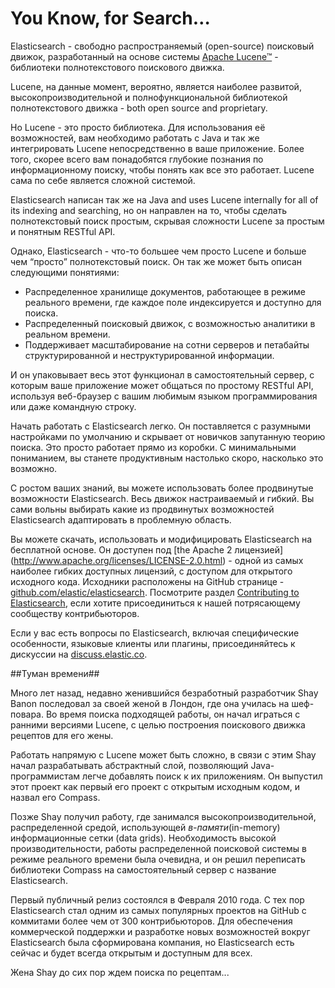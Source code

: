 # You Know, for Search…

Elasticsearch - свободно распространяемый (open-source) поисковый движок, разработанный на основе системы 
[Apache Lucene™](https://lucene.apache.org/core/) - библиотеки полнотекстового поискового движка.

Lucene, на данные момент, вероятно, является наиболее развитой, высокопроизводительной и полнофункциональной библиотекой 
полнотекстового движка - both open source and proprietary.

Но Lucene - это просто библиотека. Для использования её возможностей, вам необходимо работать с Java и так же интегрировать Lucene 
непосредственно в ваше приложение. Более того, скорее всего вам понадобятся глубокие познания по информационному поиску, чтобы понять 
как все это работает. Lucene сама по себе является сложной системой.

Elasticsearch написан так же на Java and uses Lucene internally for all of its indexing and searching, но он направлен на то, чтобы
сделать полнотекстовый поиск простым, скрывая сложности Lucene за простым и понятным RESTful API.

Однако, Elasticsearch - что-то большее чем просто Lucene и больше чем “просто” полнотекстовый поиск. Он так же может быть описан 
следующими понятиями:

- Распределенное хранилище документов, работающее в режиме реального времени, где каждое поле индексируется и доступно для поиска.
- Распределенный поисковый движок, с возможностью аналитики в реальном времени.
- Поддерживает масштабирование на сотни серверов и петабайты структурированной и неструктурированной информации.

И он упаковывает весь этот функционал в самостоятельный сервер, с которым ваше приложение может общаться по простому RESTful API, используя 
веб-браузер с вашим любимым языком программирования или даже командную строку.

Начать работать с Elasticsearch легко. Он поставляется с разумными настройками по умолчанию и скрывает от новичков запутанную теорию 
поиска. Это просто работает прямо из коробки. С минимальными пониманием, вы станете продуктивным настолько скоро, насколько это
возможно. 

С ростом ваших знаний, вы можете использовать более продвинутые возможности Elasticsearch. Весь движок настраиваемый и гибкий. Вы сами
вольны выбирать какие из продвинутых возможностей Elasticsearch адаптировать в проблемную область. 

Вы можете скачать, использовать и модифицировать Elasticsearch на бесплатной основе. Он доступен под [the Apache 2 лицензией]
(http://www.apache.org/licenses/LICENSE-2.0.html) - одной из самых наиболее гибких доступных лицензий, с доступом для открытого 
исходного кода. Исходники расположены на GitHub странице - [github.com/elastic/elasticsearch](github.com/elastic/elasticsearch).
Посмотрите раздел [Contributing to Elasticsearch](https://github.com/elastic/elasticsearch/blob/master/CONTRIBUTING.md), если хотите
присоединиться к нашей потрясающему сообществу контрибьюторов.

Если у вас есть вопросы по Elasticsearch, включая специфические особенности, языковые клиенты или плагины, присоединяйтесь к дискуссии 
на [discuss.elastic.co](discuss.elastic.co).


##Туман времени##

Много лет назад, недавно женившийся безработный разработчик Shay Banon последовал за своей женой в Лондон, где она училась на шеф-повара. Во время поиска подходящей работы, он начал играться с ранними версиями Lucene, с целью построения поискового движка рецептов для его жены.

Работать напрямую с Lucene может быть сложно, в связи с этим Shay начал разрабатывать абстрактный слой, позволяющий Java-программистам легче добавлять поиск к их приложениям. Он выпустил этот проект как первый его проект с открытым исходным кодом, и назвал его Compass.

Позже Shay получил работу, где занимался высокопроизводительной, распределенной средой, использующей *в-памяти*(in-memory) информационные сетки (data grids). Необходимость высокой производительности, работы распределенной поисковой системы в режиме реального времени была очевидна, и он решил переписать библиотеки Compass на самостоятельный сервер с название Elasticsearch.
 
Первый публичный релиз состоялся в Февраля 2010 года. С тех пор Elasticsearch стал одним из самых популярных проектов на GitHub с коммитами более чем от 300 контрибьюторов. Для обеспечения коммерческой поддержки и разработке новых возможностей вокруг Elasticsearch была сформирована компания, но Elasticsearch есть сейчас и будет всегда открытым и доступным для всех.

Жена Shay до сих пор ждем поиска по рецептам...
